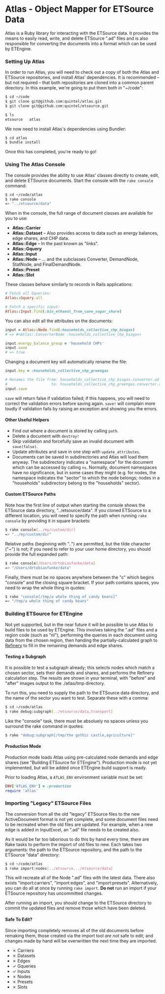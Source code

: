 # Atlas - Object Mapper for ETSource Data

Atlas is a Ruby library for interacting with the ETSource data. It provides the
means to easily read, write, and delete ETSource ".ad" files and is also
responsible for converting the documents into a format which can be used by
ETEngine.

### Setting Up Atlas

In order to run Atlas, you will need to check out a copy of both the Atlas and
ETSource repositories, and install Atlas' dependencies. It is recommended –
but not required – that both repositories are cloned into a common parent
directory. In this example, we're going to put them both in "~/code":

```sh
$ cd ~/code
$ git clone git@github.com:quintel/atlas.git
$ git clone git@github.com:quintel/etsource.git

$ ls
etsource   atlas
```

We now need to install Atlas's dependencies using Bundler:

```sh
$ cd atlas
$ bundle install
```

Once this has completed, you're ready to go!

### Using The Atlas Console

The console provides the ability to use Atlas' classes directly to create,
edit, and delete ETSource documents. Start the console with the
`rake console` command:

```sh
$ cd ~/code/atlas
$ rake console
=> "../etsource/data"
```

When in the console, the full range of document classes are available for you
to use:

* **Atlas::Carrier**
* **Atlas::Dataset** – Also provides access to data such as energy balances,
  edge shares, and CHP data.
* **Atlas::Edge** – In the past known as "links".
* **Atlas::Gquery**
* **Atlas::Input**
* **Atlas::Node** – ... and the subclasses Converter, DemandNode, StatNode,
  and FinalDemandNode.
* **Atlas::Preset**
* **Atlas::Slot**

These classes behave similarly to records in Rails applications:

```ruby
# Fetch all Gqueries:
Atlas::Gquery.all

# Fetch a specific input:
Atlas::Input.find(:bio_ethanol_from_cane_sugar_share)
```

You can also edit all the attributes on the documents:

```ruby
input = Atlas::Node.find(:households_collective_chp_biogas)
# => #<Atlas::ConverterNode :households_collective_chp_biogas>

input.energy_balance_group = 'household CHPs'
input.save
# => true
```

Changing a document key will automatically rename the file:

```ruby
input.key = :households_collective_chp_greengas

# Renames the file from: households_collective_chp_biogas.converter.ad
#                    to: households_collective_chp_greengas.converter.ad
input.save
```

`save` will return false if validation failed; if this happens, you will need
to correct the validation errors before saving again. `save!` will complain
more loudly if validation fails by raising an exception and showing you the
errors.

#### Other Useful Helpers

* Find out where a document is stored by calling `path`.
* Delete a document with `destroy!`
* Skip validation and forcefully save an invalid document with `save(false)`.
* Update attributes and save in one step with `update_attributes`.
* Documents can be saved in subdirectories and Atlas will load them anyway.
  The subdirectory indicates a "namespace" for the document which can be
  accessed by calling `ns`. Normally, document namespaces have no
  significance, but in some cases they might (e.g. for nodes, the namespace
  indicates the "sector" to which the node belongs; nodes in a "households"
  subdirectory belong to the "households" sector).

#### Custom ETSource Paths

Note how the first line of output when starting the console shows the ETSource
data directory, "../etsource/data". If you cloned ETSource to a different
location, you will need to specify the path when running `rake console` by
providing it in square brackets:

```sh
$ rake console[../my/custom/dir]
=> "../my/custom/dir"
```

Relative paths (beginning with "..") are permitted, but the tilde character
("~") is not; if you need to refer to your user home directory, you should
provide the full expanded path:

```sh
$ rake console[/Users/drtobiasfunke/data]
=> "/Users/drtobiasfunke/data"
```

Finally, there must be no spaces anywhere between the "c" which begins
"console" and the closing square bracket. If your path contains spaces,
you need to wrap the whole thing in quotes:

```sh
$ rake "console[/tmp/a whole thing of candy beans]"
=> "/tmp/a whole thing of candy beans"
```

### Building ETSource for ETEngine

Not yet supported, but in the near future it will be possible to use Atlas to
build files to be used by ETEngine. This involves taking the ".ad" files and a
region code (such as "nl"), performing the queries in each document using data
from the chosen region, then handing the partially-calculated graph to
[Refinery][refinery] to fill in the remaining demands and edge shares.

#### Testing a Subgraph

It is possible to test a subgraph already; this selects nodes which match a
chosen sector, sets their demands and shares, and performs the Refinery
calculation step. The results are shown in your terminal, with "before" and
"after" images output to the ./atlas/tmp directory.

To run this, you need to supply the path to the ETSource data directory, and
the name of the sector you want to test. Separate these with a comma:

```sh
$ cd ~/code/atlas
$ rake debug:subgraph[../etsource/data,transport]
```

Like the "console" task, there must be absoluely no spaces unless you surround
the rake command in quotes:

```sh
$ rake "debug:subgraph[/tmp/the gothic castle,agriculture]"
```

#### Production Mode

Production mode loads Atlas using pre-calculated node demands and edge shares
(see "Building ETSource for ETEngine"). Production mode is not yet
implemented, but will be added once ETEngine build support is ready.

Prior to loading Atlas, a `ATLAS_ENV` environment variable must be set:

```ruby
ENV['ATLAS_ENV'] = :production
require 'atlas'
```

### Importing "Legacy" ETSource Files

The conversion from all the old "legacy" ETSource files to the new
ActiveDocument format is not yet complete, and some document files need to be
recreated when the old files are updated. For example, when a new edge is
added in InputExcel, an ".ad" file needs to be created also.

As it would be far too laborious to do this by hand every time, there are
Rake tasks to perform the import of old files to new. Each takes two
arguments: the path to the ETSource repository, and the path to the ETSource
"data" directory:

```sh
$ cd ~/code/atlas
$ rake import:nodes[../etsource,../etsource/data]
```

This will recreate all of the Node ".ad" files with the latest data. There
also exists "import:carriers", "import:edges", and "import:presets".
Alternatively, you can do all at once by running `rake import`. **Do not** run
an import if your ETSource repository has uncommitted changes.

After running an import, you should change to the ETSource directory to
commit the updated files and remove those which have been deleted.

#### Safe To Edit?

Since importing completely removes all of the old documents before remaking
them, those created via the import tool *are not* safe to edit; and changes
made by hand will be overwritten the next time they are imported.

* ✗ Carriers
* ✗ Datasets
* ✗ Edges
* ✓ Gqueries
* ✓ Inputs
* ✗ Nodes
* ✗ Presets
* ✗ Slots

[refinery]: https://github.com/quintel/refinery
